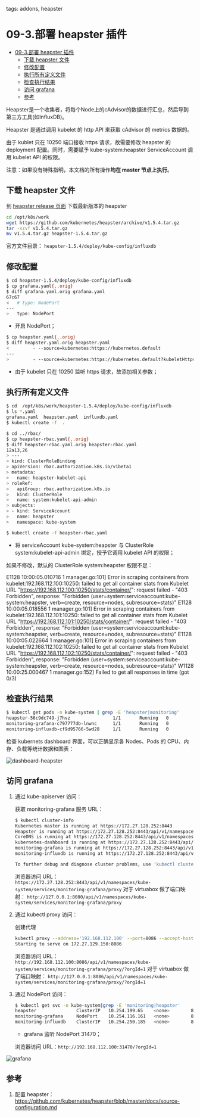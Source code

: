 tags: addons, heapster

# 09-3.部署 heapster 插件

<!-- TOC -->

- [09-3.部署 heapster 插件](#09-3部署-heapster-插件)
    - [下载 heapster 文件](#下载-heapster-文件)
    - [修改配置](#修改配置)
    - [执行所有定义文件](#执行所有定义文件)
    - [检查执行结果](#检查执行结果)
    - [访问 grafana](#访问-grafana)
    - [参考](#参考)

<!-- /TOC -->

Heapster是一个收集者，将每个Node上的cAdvisor的数据进行汇总，然后导到第三方工具(如InfluxDB)。

Heapster 是通过调用 kubelet 的 http API 来获取 cAdvisor 的 metrics 数据的。

由于 kublet 只在 10250 端口接收 https 请求，故需要修改 heapster 的 deployment 配置。同时，需要赋予 kube-system:heapster ServiceAccount 调用 kubelet API 的权限。

注意：如果没有特殊指明，本文档的所有操作**均在 master 节点上执行**。

## 下载 heapster 文件

到 [heapster release 页面](https://github.com/kubernetes/heapster/releases) 下载最新版本的 heapster

``` bash
cd /opt/k8s/work
wget https://github.com/kubernetes/heapster/archive/v1.5.4.tar.gz
tar -xzvf v1.5.4.tar.gz
mv v1.5.4.tar.gz heapster-1.5.4.tar.gz
```

官方文件目录： `heapster-1.5.4/deploy/kube-config/influxdb`

## 修改配置

``` bash
$ cd heapster-1.5.4/deploy/kube-config/influxdb
$ cp grafana.yaml{,.orig}
$ diff grafana.yaml.orig grafana.yaml
67c67
<   # type: NodePort
---
>   type: NodePort
```
+ 开启 NodePort；

``` bash
$ cp heapster.yaml{,.orig}
$ diff heapster.yaml.orig heapster.yaml
<         - --source=kubernetes:https://kubernetes.default
---
>         - --source=kubernetes:https://kubernetes.default?kubeletHttps=true&kubeletPort=10250
```
+ 由于 kubelet 只在 10250 监听 https 请求，故添加相关参数；

## 执行所有定义文件

``` bash
$ cd  /opt/k8s/work/heapster-1.5.4/deploy/kube-config/influxdb
$ ls *.yaml
grafana.yaml  heapster.yaml  influxdb.yaml
$ kubectl create -f  .

$ cd ../rbac/
$ cp heapster-rbac.yaml{,.orig}
$ diff heapster-rbac.yaml.orig heapster-rbac.yaml
12a13,26
> ---
> kind: ClusterRoleBinding
> apiVersion: rbac.authorization.k8s.io/v1beta1
> metadata:
>   name: heapster-kubelet-api
> roleRef:
>   apiGroup: rbac.authorization.k8s.io
>   kind: ClusterRole
>   name: system:kubelet-api-admin
> subjects:
> - kind: ServiceAccount
>   name: heapster
>   namespace: kube-system

$ kubectl create -f heapster-rbac.yaml
```
+ 将 serviceAccount kube-system:heapster 与 ClusterRole system:kubelet-api-admin 绑定，授予它调用 kubelet API 的权限；

如果不修改，默认的  ClusterRole system:heapster 权限不足：

E1128 10:00:05.010716       1 manager.go:101] Error in scraping containers from kubelet:192.168.112.100:10250: failed to get all container stats from Kubelet URL "https://192.168.112.100:10250/stats/container/": request failed - "403 Forbidden", response: "Forbidden (user=system:serviceaccount:kube-system:heapster, verb=create, resource=nodes, subresource=stats)"
E1128 10:00:05.018556       1 manager.go:101] Error in scraping containers from kubelet:192.168.112.101:10250: failed to get all container stats from Kubelet URL "https://192.168.112.101:10250/stats/container/": request failed - "403 Forbidden", response: "Forbidden (user=system:serviceaccount:kube-system:heapster, verb=create, resource=nodes, subresource=stats)"
E1128 10:00:05.022664       1 manager.go:101] Error in scraping containers from kubelet:192.168.112.102:10250: failed to get all container stats from Kubelet URL "https://192.168.112.102:10250/stats/container/": request failed - "403 Forbidden", response: "Forbidden (user=system:serviceaccount:kube-system:heapster, verb=create, resource=nodes, subresource=stats)"
W1128 10:00:25.000467       1 manager.go:152] Failed to get all responses in time (got 0/3)

## 检查执行结果

``` bash
$ kubectl get pods -n kube-system | grep -E 'heapster|monitoring'
heapster-56c9dc749-j7hvz                1/1       Running   0          1m
monitoring-grafana-c797777db-lnwnc      1/1       Running   0          1m
monitoring-influxdb-cf9d95766-5wd28     1/1       Running   0          1m
```

检查 kubernets dashboard 界面，可以正确显示各 Nodes、Pods 的 CPU、内存、负载等统计数据和图表：

![dashboard-heapster](./images/dashboard-heapster.png)

## 访问 grafana

1. 通过 kube-apiserver 访问：

    获取 monitoring-grafana 服务 URL：

    ``` bash
    $ kubectl cluster-info
    Kubernetes master is running at https://172.27.128.252:8443
    Heapster is running at https://172.27.128.252:8443/api/v1/namespaces/kube-system/services/heapster/proxy
    CoreDNS is running at https://172.27.128.252:8443/api/v1/namespaces/kube-system/services/kube-dns:dns/proxy
    kubernetes-dashboard is running at https://172.27.128.252:8443/api/v1/namespaces/kube-system/services/https:kubernetes-dashboard:/proxy
    monitoring-grafana is running at https://172.27.128.252:8443/api/v1/namespaces/kube-system/services/monitoring-grafana/proxy
    monitoring-influxdb is running at https://172.27.128.252:8443/api/v1/namespaces/kube-system/services/monitoring-influxdb/proxy

    To further debug and diagnose cluster problems, use 'kubectl cluster-info dump'.
    ```

    浏览器访问 URL： `https://172.27.128.252:8443/api/v1/namespaces/kube-system/services/monitoring-grafana/proxy`
    对于 virtuabox 做了端口映射： `http://127.0.0.1:8080/api/v1/namespaces/kube-system/services/monitoring-grafana/proxy`

1. 通过 kubectl proxy 访问：

    创建代理

    ``` bash
    kubectl proxy --address='192.168.112.100' --port=8086 --accept-hosts='^*$'
    Starting to serve on 172.27.129.150:8086
    ```

    浏览器访问 URL：`http://192.168.112.100:8086/api/v1/namespaces/kube-system/services/monitoring-grafana/proxy/?orgId=1`
    对于 virtuabox 做了端口映射： `http://127.0.0.1:8086/api/v1/namespaces/kube-system/services/monitoring-grafana/proxy/?orgId=1`

1. 通过 NodePort 访问：

    ``` bash
    $ kubectl get svc -n kube-system|grep -E 'monitoring|heapster'
    heapster               ClusterIP   10.254.199.65    <none>        80/TCP          3m
    monitoring-grafana     NodePort    10.254.116.161   <none>        80:31470/TCP    3m
    monitoring-influxdb    ClusterIP   10.254.250.185   <none>        8086/TCP        3m
    ```
    + grafana 监听 NodePort 31470；

    浏览器访问 URL：`http://192.168.112.100:31470/?orgId=1`
    
![grafana](./images/grafana.png)

## 参考

1. 配置 heapster：https://github.com/kubernetes/heapster/blob/master/docs/source-configuration.md